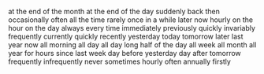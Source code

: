 at the end of the month
at the end of the day
suddenly
back then
occasionally
often
all the time
rarely
once in a while
later
now
hourly
on the hour
on the day
always
every time
immediately
previously
quickly
invariably
frequently
currently
quickly
recently
yesterday
today
tomorrow
later
last year
now
all morning
all day
all day long
half of the day
all week
all month
all year
for hours
since last week
day before yesterday
day after tomorrow
frequently
infrequently
never
sometimes
hourly
often
annually
firstly


